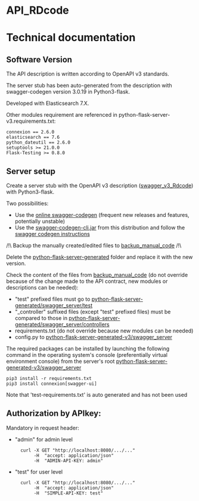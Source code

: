 # API_RDcode

# Technical documentation

## Software Version

The API description is written according to OpenAPI v3 standards.

The server stub has been auto-generated from the description
 with swagger-codegen version 3.0.19 in Python3-flask.

Developed with Elasticsearch 7.X.

Other modules requirement are referenced in 
python-flask-server-v3.requirements.txt:
    
    connexion == 2.6.0
    elasticsearch == 7.6
    python_dateutil == 2.6.0
    setuptools >= 21.0.0
    Flask-Testing >= 0.8.0

## Server setup

Create a server stub with the OpenAPI v3 description 
([swagger_v3_Rdcode](backup_manual_code/BU_RDcode-2-oas3-swagger.yaml))
with Python3-flask.

Two possibilities:
* Use the [online swagger-codegen](https://editor.swagger.io/)
(frequent new releases and features, potentially unstable)
* Use the [swagger-codegen-cli.jar](./tools/swagger-codegen-cli.jar)
from this distribution and follow the 
[swagger codegen instructions](./tools/swagger%20codegen%20instructions.txt)


/!\ Backup the manually created/edited files to 
[backup_manual_code](./backup_manual_code) /!\


Delete the [python-flask-server-generated](./python-flask-server-generated) folder and
replace it with the new version.

Check the content of the files from [backup_manual_code](./backup_manual_code)
(do not override because of the change made to the API contract, new modules or descriptions can be needed):
* "test" prefixed files must go to [python-flask-server-generated/swagger_server/test](./python-flask-server-generated/swagger_server/test)
* "_controller" suffixed files (except "test" prefixed files) 
must be compared to those in 
[python-flask-server-generated/swagger_server/controllers](./python-flask-server-generated/swagger_server/controllers)
* requirements.txt (do not override because new modules can be needed)
* config.py to [python-flask-server-generated-v3/swagger_server](./python-flask-server-generated/swagger_server)

The required packages can be installed by launching the following command
in the operating system's console (preferentially virtual environment console)
from the server's root [python-flask-server-generated-v3/swagger_server](./python-flask-server-generated/swagger_server)
    
    pip3 install -r requirements.txt
    pip3 install connexion[swagger-ui]

Note that 'test-requirements.txt' is auto generated and has not been used

## Authorization by APIkey:
Mandatory in request header:
* "admin" for admin level
    
        curl -X GET "http://localhost:8080/.../..."
             -H  "accept: application/json"
             -H  "ADMIN-API-KEY: admin"

* "test" for user level

        curl -X GET "http://localhost:8080/.../..."
             -H  "accept: application/json"
             -H  "SIMPLE-API-KEY: test"